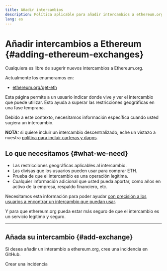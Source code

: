 ```yaml
---
title: Añadir intercambios
description: Política aplicable para añadir intercambios a ethereum.org
lang: es
---
```


# Añadir intercambios a Ethereum {#adding-ethereum-exchanges}

Cualquiera es libre de sugerir nuevos intercambios a Ethereum.org.

Actualmente los enumeramos en:

- [ethereum.org/get-eth](/get-eth/)

Esta página permite a un usuario indicar donde vive y ver el intercambio que puede utilizar. Esto ayuda a superar las restricciones geográficas en una fase temprana.

Debido a este contexto, necesitamos información específica cuando usted sugiera un intercambio.

**NOTA:** si quiere incluir un intercambio descentralizado, eche un vistazo a nuestra [política para incluir carteras y dapps](/contributing/adding-products/).

## Lo que necesitamos {#what-we-need}

- Las restricciones geográficas aplicables al intercambio.
- Las divisas que los usuarios pueden usar para comprar ETH.
- Prueba de que el intercambio es una operación legítima.
- Cualquier información adicional que usted pueda aportar, como años en activo de la empresa, respaldo financiero, etc.

Necesitamos esta información para poder ayudar [con precisión a los usuarios a encontrar un intercambio que puedan usar](/get-eth/#country-picker).

Y para que ethereum.org pueda estar más seguro de que el intercambio es un servicio legítimo y seguro.

---

## Añada su intercambio {#add-exchange}

Si desea añadir un interambio a ethereum.org, cree una incidencia en GitHub.

<ButtonLink to="https://github.com/ethereum/ethereum-org-website/issues/new/choose">
  Crear una incidencia
</ButtonLink>
